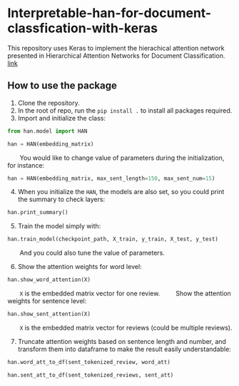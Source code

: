 # Interpretable-han-for-document-classfication-with-keras

This repository uses Keras to implement the hierachical attention network presented in Hierarchical Attention Networks for Document Classification. [link](https://www.cs.cmu.edu/~hovy/papers/16HLT-hierarchical-attention-networks.pdf)

## How to use the package

1. Clone the repository.
2. In the root of repo, run the `pip install .` to install all packages required.
3. Import and initialize the class:

```python
from han.model import HAN

han = HAN(embedding_matrix)
```

&nbsp;&nbsp;&nbsp;&nbsp;&nbsp;&nbsp;&nbsp;You would like to change value of parameters during the initialization, for instance:

```python
han = HAN(embedding_matrix, max_sent_length=150, max_sent_num=15)
```
4. When you initialize the `HAN`, the models are also set, so you could print the summary to check layers:
```python
han.print_summary()
```
5. Train the model simply with:
```python
han.train_model(checkpoint_path, X_train, y_train, X_test, y_test)
```
&nbsp;&nbsp;&nbsp;&nbsp;&nbsp;&nbsp;&nbsp;And you could also tune the value of parameters.

6. Show the attention weights for word level:
```python
han.show_word_attention(X)
```
&nbsp;&nbsp;&nbsp;&nbsp;&nbsp;&nbsp;&nbsp;`X` is the embedded matrix vector for one review.
&nbsp;&nbsp;&nbsp;&nbsp;&nbsp;&nbsp;&nbsp; Show the attention weights for sentence level:
```python
han.show_sent_attention(X)
```
&nbsp;&nbsp;&nbsp;&nbsp;&nbsp;&nbsp;&nbsp;`X` is the embedded matrix vector for reviews (could be multiple reviews).

7. Truncate attention weights based on sentence length and number, and transform them into dataframe to make the result easily understandable:
```python
han.word_att_to_df(sent_tokenized_review, word_att)

han.sent_att_to_df(sent_tokenized_reviews, sent_att)
```
